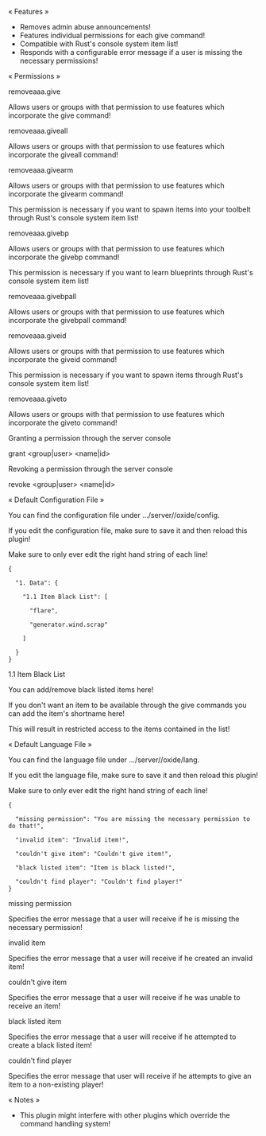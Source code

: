 « Features »


* Removes admin abuse announcements!
* Features individual permissions for each give command!
* Compatible with Rust's console system item list!
* Responds with a configurable error message if a user is missing the necessary permissions!

« Permissions »


removeaaa.give

Allows users or groups with that permission to use features which incorporate the give command!

removeaaa.giveall

Allows users or groups with that permission to use features which incorporate the giveall command!

removeaaa.givearm

Allows users or groups with that permission to use features which incorporate the givearm command!

This permission is necessary if you want to spawn items into your toolbelt through Rust's console system item list!

removeaaa.givebp

Allows users or groups with that permission to use features which incorporate the givebp command!

This permission is necessary if you want to learn blueprints through Rust's console system item list!

removeaaa.givebpall

Allows users or groups with that permission to use features which incorporate the givebpall command!

removeaaa.giveid

Allows users or groups with that permission to use features which incorporate the giveid command!

This permission is necessary if you want to spawn items through Rust's console system item list!

removeaaa.giveto

Allows users or groups with that permission to use features which incorporate the giveto command!

Granting a permission through the server console

grant <group|user> <name|id> <permission>

Revoking a permission through the server console

revoke <group|user> <name|id> <permission>

« Default Configuration File »


You can find the configuration file under .../server/<identity>/oxide/config.

If you edit the configuration file, make sure to save it and then reload this plugin!

Make sure to only ever edit the right hand string of each line!

````
{

  "1. Data": {

    "1.1 Item Black List": [

      "flare",

      "generator.wind.scrap"

    ]

  }
}
````

1.1 Item Black List

You can add/remove black listed items here!


If you don't want an item to be available through the give commands you can add the item's shortname here!

This will result in restricted access to the items contained in the list!

« Default Language File »


You can find the language file under .../server/<identity>/oxide/lang.

If you edit the language file, make sure to save it and then reload this plugin!

Make sure to only ever edit the right hand string of each line!

````
{

  "missing permission": "You are missing the necessary permission to do that!",

  "invalid item": "Invalid item!",

  "couldn't give item": "Couldn't give item!",

  "black listed item": "Item is black listed!",

  "couldn't find player": "Couldn't find player!"
}
````

missing permission

Specifies the error message that a user will receive if he is missing the necessary permission!

invalid item

Specifies the error message that a user will receive if he created an invalid item!

couldn't give item

Specifies the error message that a user will receive if he was unable to receive an item!

black listed item

Specifies the error message that a user will receive if he attempted to create a black listed item!

couldn't find player

Specifies the error message that user will receive if he attempts to give an item to a non-existing player!

« Notes »


* This plugin might interfere with other plugins which override the command handling system!